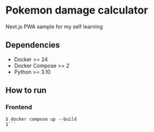 # Pokemon damage calculator

Next.js PWA sample for my self learning

## Dependencies

* Docker >= 24
* Docker Compose >= 2
* Python >= 3.10

## How to run

### Frontend

```
$ docker compose up --build
1```
